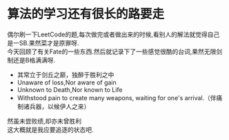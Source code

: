 # 算法的学习还有很长的路要走

偶尔刷一下LeetCode的题,每次做完或者做出来的时候,看别人的解法就觉得自己是一SB.果然菜才是原罪呀.  
今天回顾了有关Fate的一些东西.然后就记录下了一些感觉很酷的台词,果然无限剑制还是B格满满呀.

- 其常立于剑丘之巅，独醉于胜利之中
- Unaware of loss,Nor aware of gain
- Unknown to Death,Nor known to Life
- Withstood pain to create many weapons, waiting for one's arrival.（伴痛制诸兵器，以候伊人之来）

然虽未尝败绩,却亦未曾胜利  
这大概就是我应要追逐的状态吧.
